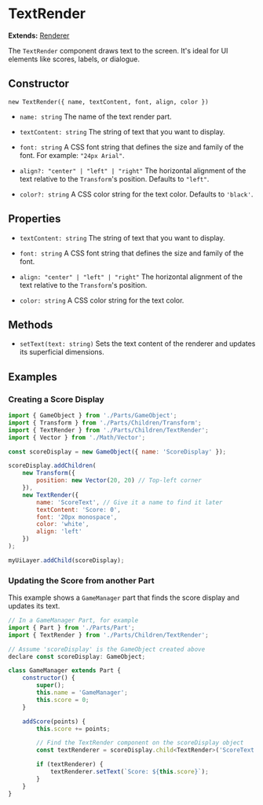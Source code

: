 # TextRender

**Extends:** [Renderer](./Renderer.md)

The `TextRender` component draws text to the screen. It's ideal for UI elements like scores, labels, or dialogue.

## Constructor

`new TextRender({ name, textContent, font, align, color })`

-   `name: string`
    The name of the text render part.

-   `textContent: string`
    The string of text that you want to display.

-   `font: string`
    A CSS font string that defines the size and family of the font. For example: `"24px Arial"`.

-   `align?: "center" | "left" | "right"`
    The horizontal alignment of the text relative to the `Transform`'s position. Defaults to `"left"`.

-   `color?: string`
    A CSS color string for the text color. Defaults to `'black'`.

## Properties

-   `textContent: string`
    The string of text that you want to display.

-   `font: string`
    A CSS font string that defines the size and family of the font.

-   `align: "center" | "left" | "right"`
    The horizontal alignment of the text relative to the `Transform`'s position.

-   `color: string`
    A CSS color string for the text color.

## Methods

-   `setText(text: string)`
    Sets the text content of the renderer and updates its superficial dimensions.

## Examples

### Creating a Score Display

```javascript
import { GameObject } from './Parts/GameObject';
import { Transform } from './Parts/Children/Transform';
import { TextRender } from './Parts/Children/TextRender';
import { Vector } from './Math/Vector';

const scoreDisplay = new GameObject({ name: 'ScoreDisplay' });

scoreDisplay.addChildren(
    new Transform({
        position: new Vector(20, 20) // Top-left corner
    }),
    new TextRender({
        name: 'ScoreText', // Give it a name to find it later
        textContent: 'Score: 0',
        font: '20px monospace',
        color: 'white',
        align: 'left'
    })
);

myUiLayer.addChild(scoreDisplay);
```

### Updating the Score from another Part

This example shows a `GameManager` part that finds the score display and updates its text.

```javascript
// In a GameManager Part, for example
import { Part } from './Parts/Part';
import { TextRender } from './Parts/Children/TextRender';

// Assume 'scoreDisplay' is the GameObject created above
declare const scoreDisplay: GameObject;

class GameManager extends Part {
    constructor() {
        super();
        this.name = 'GameManager';
        this.score = 0;
    }

    addScore(points) {
        this.score += points;

        // Find the TextRender component on the scoreDisplay object
        const textRenderer = scoreDisplay.child<TextRender>('ScoreText');

        if (textRenderer) {
            textRenderer.setText(`Score: ${this.score}`);
        }
    }
}
```
